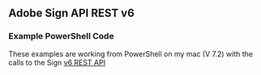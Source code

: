 ## Adobe Sign API REST v6
### Example PowerShell Code

These examples are working from PowerShell on my mac (V 7.2) with the calls to the Sign [v6 REST API](https://secure.echosign.com/public/docs/restapi/v6)
